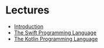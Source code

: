 # Lectures

* [Introduction](https://docs.google.com/presentation/d/11-ik6Arr4GhXDJVde7R_XDhW98QI2NFD8QXXYsWAaTU/edit?usp=sharing)
* [The Swift Programming Language](https://docs.google.com/presentation/d/11KlG5QV1-F4tNIfPurDbn7wVTpesaX7lGDwHunZj1UI/edit?usp=sharing)
* [The Kotlin Programming Language](https://docs.google.com/presentation/d/1N4maPXHjq0L4SwNajw3eazI_6_j_64kwgWEsnq_5eV4/edit?usp=sharing)
